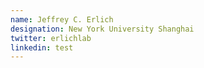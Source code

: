 ```yaml
---
name: Jeffrey C. Erlich
designation: New York University Shanghai
twitter: erlichlab
linkedin: test
---
```

